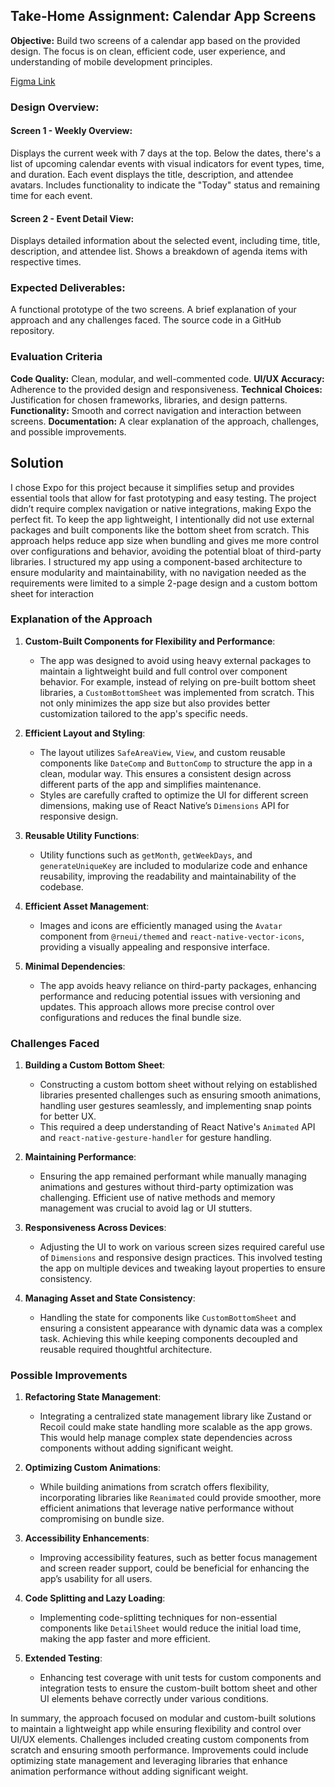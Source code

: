 ## Take-Home Assignment: Calendar App Screens

**Objective:** Build two screens of a calendar app based on the provided design. The focus is on clean, efficient code, user experience, and understanding of mobile development principles.

[Figma Link](https://www.figma.com/design/9vi0cy3eaMhFthS9YSDKZ5/take-home?node-id=0-1&t=6yxBuuXYJS7TWZuT-1)

### Design Overview:

#### Screen 1 - Weekly Overview:

Displays the current week with 7 days at the top.
Below the dates, there's a list of upcoming calendar events with visual indicators for event types, time, and duration. Each event displays the title, description, and attendee avatars.
Includes functionality to indicate the "Today" status and remaining time for each event.

#### Screen 2 - Event Detail View:

Displays detailed information about the selected event, including time, title, description, and attendee list.
Shows a breakdown of agenda items with respective times.

### Expected Deliverables:

A functional prototype of the two screens.
A brief explanation of your approach and any challenges faced.
The source code in a GitHub repository.

### Evaluation Criteria

**Code Quality:** Clean, modular, and well-commented code.
**UI/UX Accuracy:** Adherence to the provided design and responsiveness.
**Technical Choices:** Justification for chosen frameworks, libraries, and design patterns.
**Functionality:** Smooth and correct navigation and interaction between screens.
**Documentation:** A clear explanation of the approach, challenges, and possible improvements.

## Solution

I chose Expo for this project because it simplifies setup and provides essential tools that allow for fast prototyping and easy testing. The project didn’t require complex navigation or native integrations, making Expo the perfect fit. To keep the app lightweight, I intentionally did not use external packages and built components like the bottom sheet from scratch. This approach helps reduce app size when bundling and gives me more control over configurations and behavior, avoiding the potential bloat of third-party libraries. I structured my app using a component-based architecture to ensure modularity and maintainability, with no navigation needed as the requirements were limited to a simple 2-page design and a custom bottom sheet for interaction

### Explanation of the Approach

1. **Custom-Built Components for Flexibility and Performance**:

   - The app was designed to avoid using heavy external packages to maintain a lightweight build and full control over component behavior. For example, instead of relying on pre-built bottom sheet libraries, a `CustomBottomSheet` was implemented from scratch. This not only minimizes the app size but also provides better customization tailored to the app's specific needs.

2. **Efficient Layout and Styling**:

   - The layout utilizes `SafeAreaView`, `View`, and custom reusable components like `DateComp` and `ButtonComp` to structure the app in a clean, modular way. This ensures a consistent design across different parts of the app and simplifies maintenance.
   - Styles are carefully crafted to optimize the UI for different screen dimensions, making use of React Native’s `Dimensions` API for responsive design.

3. **Reusable Utility Functions**:

   - Utility functions such as `getMonth`, `getWeekDays`, and `generateUniqueKey` are included to modularize code and enhance reusability, improving the readability and maintainability of the codebase.

4. **Efficient Asset Management**:

   - Images and icons are efficiently managed using the `Avatar` component from `@rneui/themed` and `react-native-vector-icons`, providing a visually appealing and responsive interface.

5. **Minimal Dependencies**:
   - The app avoids heavy reliance on third-party packages, enhancing performance and reducing potential issues with versioning and updates. This approach allows more precise control over configurations and reduces the final bundle size.

### Challenges Faced

1. **Building a Custom Bottom Sheet**:

   - Constructing a custom bottom sheet without relying on established libraries presented challenges such as ensuring smooth animations, handling user gestures seamlessly, and implementing snap points for better UX.
   - This required a deep understanding of React Native's `Animated` API and `react-native-gesture-handler` for gesture handling.

2. **Maintaining Performance**:

   - Ensuring the app remained performant while manually managing animations and gestures without third-party optimization was challenging. Efficient use of native methods and memory management was crucial to avoid lag or UI stutters.

3. **Responsiveness Across Devices**:

   - Adjusting the UI to work on various screen sizes required careful use of `Dimensions` and responsive design practices. This involved testing the app on multiple devices and tweaking layout properties to ensure consistency.

4. **Managing Asset and State Consistency**:
   - Handling the state for components like `CustomBottomSheet` and ensuring a consistent appearance with dynamic data was a complex task. Achieving this while keeping components decoupled and reusable required thoughtful architecture.

### Possible Improvements

1. **Refactoring State Management**:

   - Integrating a centralized state management library like Zustand or Recoil could make state handling more scalable as the app grows. This would help manage complex state dependencies across components without adding significant weight.

2. **Optimizing Custom Animations**:

   - While building animations from scratch offers flexibility, incorporating libraries like `Reanimated` could provide smoother, more efficient animations that leverage native performance without compromising on bundle size.

3. **Accessibility Enhancements**:

   - Improving accessibility features, such as better focus management and screen reader support, could be beneficial for enhancing the app’s usability for all users.

4. **Code Splitting and Lazy Loading**:

   - Implementing code-splitting techniques for non-essential components like `DetailSheet` would reduce the initial load time, making the app faster and more efficient.

5. **Extended Testing**:
   - Enhancing test coverage with unit tests for custom components and integration tests to ensure the custom-built bottom sheet and other UI elements behave correctly under various conditions.

In summary, the approach focused on modular and custom-built solutions to maintain a lightweight app while ensuring flexibility and control over UI/UX elements. Challenges included creating custom components from scratch and ensuring smooth performance. Improvements could include optimizing state management and leveraging libraries that enhance animation performance without adding significant weight.
